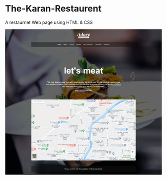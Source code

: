 # The-Karan-Restaurent

A restaurnet Web page using HTML & CSS

![alt text](https://github.com/karan-codes/The-Karan-Restaurent/blob/main/Preview.jpg)
